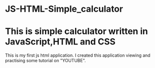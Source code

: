 # JS-HTML-Simple_calculator
# This is simple calculator written in JavaScript,HTML and CSS

This is my first js html application.
I created this application viewing and practising some tutorial on "YOUTUBE".
